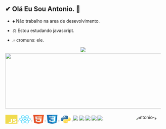 ## ✔ Olá Eu Sou Antonio. 👨

- ♠  Não trabalho na area de desevolvimento.

- ⚖ Estou estudando javascript.

- 🎶 cromuns: ele.

<div align="center">
  <a href="https://github.com/antonio984cs">
  <img height="180em" src="https://github-readme-stats.vercel.app/api?username=antonio984cs&show_icons=true&theme=chartreuse-dark&include_all_commits=true&count_private=true"/>
  <img height="180em" img width="560em" src="https://github-readme-stats.vercel.app/api/top-langs/?username=antonio984cs&layout=compact&langs_count=7&theme=blue-green"/>
 </div>
  <div style="display: inline_block"><br>
  <img align="center" alt="antonio-Js" height="30" width="40" src="https://raw.githubusercontent.com/devicons/devicon/master/icons/javascript/javascript-plain.svg">
     <img align="center" alt="antonio-React" height="30" width="40" src="https://raw.githubusercontent.com/devicons/devicon/master/icons/react/react-original.svg">
     <img align="center" alt="antonio-HTML" height="30" width="40" src="https://raw.githubusercontent.com/devicons/devicon/master/icons/html5/html5-original.svg">
      <img align="center" alt="antonio-CSS" height="30" width="40" src="https://raw.githubusercontent.com/devicons/devicon/master/icons/css3/css3-original.svg">
  <img align="center" alt="antonio-Python" height="30" width="40" src="https://raw.githubusercontent.com/devicons/devicon/master/icons/python/python-original.svg">
   <img align="right" alt="antonio-pic" height="150" style="border-radius:50px;" src="https://> 
</div>

   ##
 
<div> 
  	<a href="https://         " target="_blank"><img src="https://img.shields.io/badge/    -9146FF?style=for-the-badge&logo=twitch&logoColor=white" target="_blank"></a>
 <a href="   h   ://            " target="_blank"><img src="https://img.shields.io/badge/     -7289DA?style=for-the-badge&logo=discord&logoColor=white" target="_blank"></a> 
 <a href="   h  ://           " target="_blank"><img src="https://img.shields.io/badge/   -7289DA?style=for-the-badge&logo=discord&logoColor=white" target="_blank"></a> 
  <a href = "mailto:correia202137@gmail.com"><img src="https://img.shields.io/badge/-Gmail-%23333?style=for-the-badge&logo=gmail&logoColor=white" target="_blank"></a>
 <a href="https://www.linkedin.com/in/   " target="_blank"><img src="https://img.shields.io/badge/-LinkedIn-%230077B5?style=for-the-badge&logo=linkedin&logoColor=white" target="_blank"></a> 

